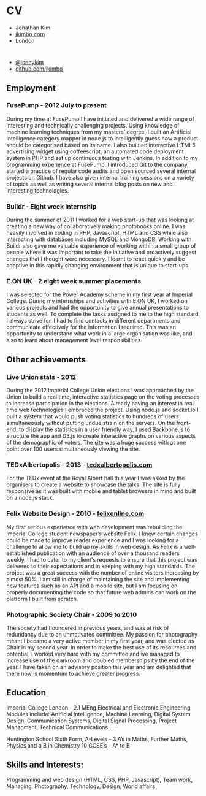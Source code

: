 # CV

* Jonathan Kim
* [jkimbo.com](http://jkimbo.com)
* London

# 

* [@jonnykim](https://twitter.com/jonnykim)
* [github.com/jkimbo](https://github.com/jkimbo)

## Employment
### FusePump - 2012 July to present
During my time at FusePump I have initiated and delivered a wide range of interesting and technically challenging projects. Using knowledge of machine learning techniques from my masters’ degree, I built an Artificial Intelligence category mapper in node.js to intelligently guess how a product should be categorised based on its name. I also built an interactive HTML5 advertising widget using coffeescript, an automated code deployment system in PHP and set up continuous testing with Jenkins. In addition to my programming experience at FusePump, I introduced Git to the company, started a practice of regular code audits and open sourced several internal projects on Github. I have also given internal training sessions on a variety of topics as well as writing several internal blog posts on new and interesting technologies.

### Buildr - Eight week internship
During the summer of 2011 I worked for a web start-up that was looking at creating a new way of collaboratively making photobooks online. I was heavily involved in coding in PHP, Javascript, HTML and CSS while also interacting with databases including MySQL and MongoDB. Working with Buildr also gave me valuable experience of working within a small group of people where it was important to take the initiative and proactively suggest changes that I thought were necessary. I learnt to react quickly and be adaptive in this rapidly changing environment that is unique to start-ups.

### E.ON UK - 2 eight week summer placements
I was selected for the Power Academy scheme in my first year at Imperial College. During my internships and activities with E.ON UK, I worked on various projects and had the opportunity to give annual presentations to students as well. To complete the tasks assigned to me to the high standard I always strive for, I had to find contacts in different departments and communicate effectively for the information I required. This was an opportunity to understand what work in a large organisation was like, and also to learn about management level responsibilities.

## Other achievements
### Live Union stats - 2012
During the 2012 Imperial College Union elections I was approached by the Union to build a real time, interactive statistics page on the voting processes to increase participation in the elections. Already having an interest in real time web technologies I embraced the project. Using node.js and socket.io I built a system that would push voting statistics to hundreds of users simultaneously without putting undue strain on the servers. On the front-end, to display the statistics in a user friendly way, I used Backbone.js to structure the app and D3.js to create interactive graphs on various aspects of the demographic of voters. The site was a huge success with at one point over 100 users simultaneously viewing the site.

### TEDxAlbertopolis - 2013 - [tedxalbertopolis.com](http://tedxalbertopolis.com/)
For the TEDx event at the Royal Albert hall this year I was asked by the organisers to create a website to showcase the talks. The site is fully responsive as it was built with mobile and tablet browsers in mind and built on a node.js stack. 

### Felix Website Design - 2010 - [felixonline.com](http://felixonline.co.uk/)
My first serious experience with web development was rebuilding the Imperial College student newspaper’s website Felix. I knew certain changes could be made to improve reader experience and I was looking for a challenge to allow me to build up my skills in web design. As Felix is a well-established publication with an audience of over a thousand readers weekly, I had to cater to my client's requests to ensure that this project was delivered to their expectations and in keeping with my high standards. The project was a great success with the number of online visitors increasing by almost 50%. I am still in charge of maintaining the site and implementing new features such as an API and a mobile site, but I am focusing on properly documenting the code so that future web admins can work on the platform I built from scratch.

### Photographic Society Chair - 2009 to 2010 
The society had floundered in previous years, and was at risk of redundancy due to an unmotivated committee. My passion for photography meant I became a very active member in my first year, and was elected as Chair in my second year.  In order to make the best use of its resources and potential, I worked very hard with my committee and we managed to increase use of the darkroom and doubled memberships by the end of the year.  I have taken on an advisory position this year and am delighted that there now is momentum to achieve greater progress.

## Education

Imperial College London - 2.1 MEng Electrical and Electronic Engineering
Modules include: Artificial Intelligence, Machine Learning, Digital System Design, Communication Systems, Digital Signal Processing, Project Managment, Technical Communications....

Huntington School Sixth Form, A-Levels - 3 A’s in Maths, Further Maths, Physics and a B in Chemistry
10 GCSE’s - A* to B

## Skills and Interests:
Programming and web design (HTML, CSS, PHP, Javascript), Team work, Managing, Photography, Technology, Design, World affairs

